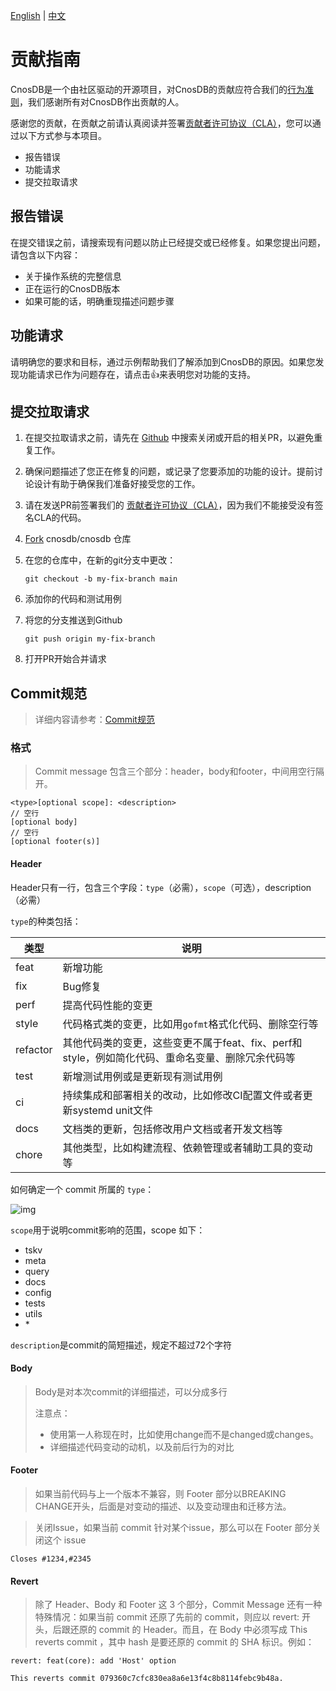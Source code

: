 
[English](./CONTRIBUTING_EN.md) | [中文](./CONTRIBUTING.md)

# 贡献指南

CnosDB是一个由社区驱动的开源项目，对CnosDB的贡献应符合我们的[行为准则](./CODE_OF_CONDUCT.md)，我们感谢所有对CnosDB作出贡献的人。

感谢您的贡献，在贡献之前请认真阅读并签署[贡献者许可协议（CLA）](https://cla-assistant.io/cnosdb/cnosdb)，您可以通过以下方式参与本项目。

- 报告错误
- 功能请求
- 提交拉取请求

## 报告错误

在提交错误之前，请搜索现有问题以防止已经提交或已经修复。如果您提出问题，请包含以下内容：

- 关于操作系统的完整信息
- 正在运行的CnosDB版本
- 如果可能的话，明确重现描述问题步骤

## 功能请求

请明确您的要求和目标，通过示例帮助我们了解添加到CnosDB的原因。如果您发现功能请求已作为问题存在，请点击:+1:来表明您对功能的支持。

## 提交拉取请求

1. 在提交拉取请求之前，请先在 [Github](https://github.com/cnosdb/cnosdb/pulls) 中搜索关闭或开启的相关PR，以避免重复工作。

2. 确保问题描述了您正在修复的问题，或记录了您要添加的功能的设计。提前讨论设计有助于确保我们准备好接受您的工作。

3. 请在发送PR前签署我们的 [贡献者许可协议（CLA）](https://cla-assistant.io/cnosdb/cnosdb)，因为我们不能接受没有签名CLA的代码。

4. [Fork](https://docs.github.com/en/get-started/quickstart/fork-a-repo) cnosdb/cnosdb 仓库

5. 在您的仓库中，在新的git分支中更改：

   `git checkout -b my-fix-branch main`
6. 添加你的代码和测试用例

7. 将您的分支推送到Github

   `git push origin my-fix-branch`

8. 打开PR开始合并请求

## Commit规范
> 详细内容请参考：[Commit规范](https://www.conventionalcommits.org/en/v1.0.0/)
### 格式

> Commit message 包含三个部分：header，body和footer，中间用空行隔开。

```
<type>[optional scope]: <description>
// 空行
[optional body]
// 空行
[optional footer(s)]
```

#### Header

Header只有一行，包含三个字段：`type`（必需），`scope`（可选），description（必需）

`type`的种类包括：

| 类型     | 说明                                                         |
| -------- | ------------------------------------------------------------ |
| feat     | 新增功能                                                     |
| fix      | Bug修复                                                      |
| perf     | 提高代码性能的变更                                           |
| style    | 代码格式类的变更，比如用`gofmt`格式化代码、删除空行等        |
| refactor | 其他代码类的变更，这些变更不属于feat、fix、perf和style，例如简化代码、重命名变量、删除冗余代码等 |
| test     | 新增测试用例或是更新现有测试用例                             |
| ci       | 持续集成和部署相关的改动，比如修改CI配置文件或者更新systemd unit文件 |
| docs     | 文档类的更新，包括修改用户文档或者开发文档等                 |
| chore    | 其他类型，比如构建流程、依赖管理或者辅助工具的变动等         |

如何确定一个 commit 所属的 `type`：

![img](https://github.com/cnosdb/cnosdb/blob/main/docs/source/_static/img/assets/commit_scope.png)

`scope`用于说明commit影响的范围，scope 如下：

- tskv
- meta
- query
- docs
- config 
- tests 
- utils
- \*

`description`是commit的简短描述，规定不超过72个字符

#### Body

> Body是对本次commit的详细描述，可以分成多行
>
> 注意点：
>
> - 使用第一人称现在时，比如使用change而不是changed或changes。
> - 详细描述代码变动的动机，以及前后行为的对比

#### Footer

> 如果当前代码与上一个版本不兼容，则 Footer 部分以BREAKING CHANGE开头，后面是对变动的描述、以及变动理由和迁移方法。

> 关闭Issue，如果当前 commit 针对某个issue，那么可以在 Footer 部分关闭这个 issue

```
Closes #1234,#2345
```

#### Revert

> 除了 Header、Body 和 Footer 这 3 个部分，Commit Message 还有一种特殊情况：如果当前 commit 还原了先前的 commit，则应以 revert: 开头，后跟还原的 commit 的 Header。而且，在 Body 中必须写成 This reverts commit ，其中 hash 是要还原的 commit 的 SHA 标识。例如：

```
revert: feat(core): add 'Host' option

This reverts commit 079360c7cfc830ea8a6e13f4c8b8114febc9b48a.
```
